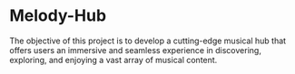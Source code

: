 # Melody-Hub
The objective of this project is to develop a cutting-edge musical hub that offers users an immersive and seamless experience in discovering, exploring, and enjoying a vast array of musical content. 
